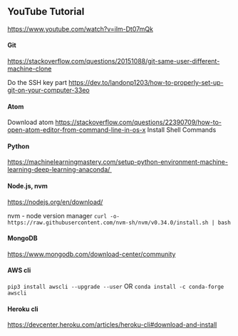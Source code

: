 ## YouTube Tutorial

https://www.youtube.com/watch?v=ilm-Dt07mQk

#### Git

https://stackoverflow.com/questions/20151088/git-same-user-different-machine-clone

Do the SSH key part
https://dev.to/landonp1203/how-to-properly-set-up-git-on-your-computer-33eo

#### Atom

Download atom
https://stackoverflow.com/questions/22390709/how-to-open-atom-editor-from-command-line-in-os-x
Install Shell Commands

#### Python

https://machinelearningmastery.com/setup-python-environment-machine-learning-deep-learning-anaconda/ 

#### Node.js, nvm

https://nodejs.org/en/download/

nvm - node version manager
`curl -o- https://raw.githubusercontent.com/nvm-sh/nvm/v0.34.0/install.sh | bash`

#### MongoDB

https://www.mongodb.com/download-center/community

#### AWS cli

`pip3 install awscli --upgrade --user`
OR
`conda install -c conda-forge awscli`

#### Heroku cli

https://devcenter.heroku.com/articles/heroku-cli#download-and-install
